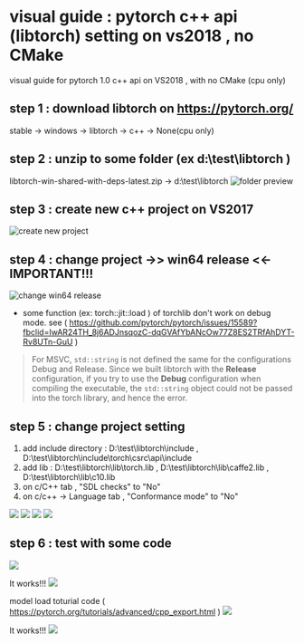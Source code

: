 # visual guide : pytorch c++ api (libtorch) setting on vs2018 , no CMake 
visual guide for pytorch 1.0 c++ api  on VS2018 , with no CMake (cpu only)


## step 1 : download libtorch on https://pytorch.org/ 
  stable -> windows -> libtorch -> c++ -> None(cpu only) 

## step 2 : unzip to some folder (ex d:\test\libtorch )
  libtorch-win-shared-with-deps-latest.zip -> d:\test\libtorch
  ![folder preview](https://github.com/nomoreid/visual_guide_pytorch_cpp_api_vs2018_no_cmake/blob/master/screenshot/0.PNG)

## step 3 : create new c++ project on VS2017
  ![create new project](https://github.com/nomoreid/visual_guide_pytorch_cpp_api_vs2018_no_cmake/blob/master/screenshot/1.png)

## step 4 : change project ->> win64 release <<- IMPORTANT!!!
  ![change win64 release](https://github.com/nomoreid/visual_guide_pytorch_cpp_api_vs2018_no_cmake/blob/master/screenshot/_44.PNG)
  * some function (ex: torch::jit::load )  of torchlib don't work on debug mode. see ( https://github.com/pytorch/pytorch/issues/15589?fbclid=IwAR24TH_8j6ADJnsqozC-dqGVAfYbANcOw77Z8ES2TRfAhDYT-Rv8UTn-GuU ) 
  
  > For MSVC, `std::string` is not defined the same for the configurations Debug and Release. Since we built libtorch with the **Release** configuration, if you try to use the **Debug** configuration when compiling the executable, the `std::string` object could not be passed into the torch library, and hence the error.

## step 5 : change project setting
  1. add include directory : D:\test\libtorch\include   ,  D:\test\libtorch\include\torch\csrc\api\include
  2. add lib : D:\test\libtorch\lib\torch.lib , D:\test\libtorch\lib\caffe2.lib , D:\test\libtorch\lib\c10.lib
  3. on c/C++ tab ,  "SDL checks" to "No"
  4. on c/c++ -> Language tab ,  "Conformance mode" to "No"
  
  ![](https://github.com/nomoreid/visual_guide_pytorch_cpp_api_vs2018_no_cmake/blob/master/screenshot/9.png)
  ![](https://github.com/nomoreid/visual_guide_pytorch_cpp_api_vs2018_no_cmake/blob/master/screenshot/8.png)
  ![](https://github.com/nomoreid/visual_guide_pytorch_cpp_api_vs2018_no_cmake/blob/master/screenshot/5.png)
  ![](https://github.com/nomoreid/visual_guide_pytorch_cpp_api_vs2018_no_cmake/blob/master/screenshot/6.png)

## step 6 : test with some code

  ![](https://github.com/nomoreid/visual_guide_pytorch_cpp_api_vs2018_no_cmake/blob/master/screenshot/11.png)
  
  It works!!!
  ![](https://github.com/nomoreid/visual_guide_pytorch_cpp_api_vs2018_no_cmake/blob/master/screenshot/14.png)

  model load toturial code ( https://pytorch.org/tutorials/advanced/cpp_export.html )
  ![](https://github.com/nomoreid/visual_guide_pytorch_cpp_api_vs2018_no_cmake/blob/master/screenshot/model_load.PNG)
  
  It works!!!
  ![](https://github.com/nomoreid/visual_guide_pytorch_cpp_api_vs2018_no_cmake/blob/master/screenshot/model_load_result.png)
  
